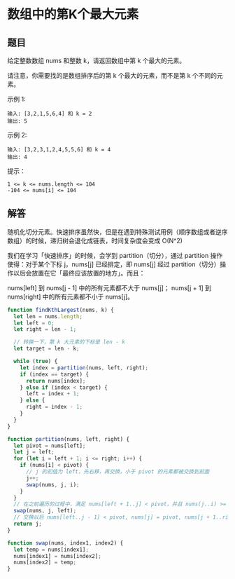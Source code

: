 # 数组中的第K个最大元素

## 题目
给定整数数组 nums 和整数 k，请返回数组中第 k 个最大的元素。

请注意，你需要找的是数组排序后的第 k 个最大的元素，而不是第 k 个不同的元素。

示例 1:
```
输入: [3,2,1,5,6,4] 和 k = 2
输出: 5
```
示例 2:
```
输入: [3,2,3,1,2,4,5,5,6] 和 k = 4
输出: 4
```

提示：
```
1 <= k <= nums.length <= 104
-104 <= nums[i] <= 104
```

## 解答

随机化切分元素。快速排序虽然快，但是在遇到特殊测试用例（顺序数组或者逆序数组）的时候，递归树会退化成链表，时间复杂度会变成 O(N^2)

我们在学习「快速排序」的时候，会学到 partition（切分），通过 partition 操作使得：对于某个下标 j，nums[j] 已经排定，即 nums[j] 经过 partition（切分）操作以后会放置在它「最终应该放置的地方」。而且：

nums[left] 到 nums[j - 1] 中的所有元素都不大于 nums[j]；
nums[j + 1] 到 nums[right] 中的所有元素都不小于 nums[j]。

```js
function findKthLargest(nums, k) {
  let len = nums.length;
  let left = 0;
  let right = len - 1;

  // 转换一下，第 k 大元素的下标是 len - k
  let target = len - k;

  while (true) {
    let index = partition(nums, left, right);
    if (index == target) {
      return nums[index];
    } else if (index < target) {
      left = index + 1;
    } else {
      right = index - 1;
    }
  }
}

function partition(nums, left, right) {
  let pivot = nums[left];
  let j = left;
  for (let i = left + 1; i <= right; i++) {
    if (nums[i] < pivot) {
      // j 的初值为 left，先右移，再交换，小于 pivot 的元素都被交换到前面
      j++;
      swap(nums, j, i);
    }
  }
  // 在之前遍历的过程中，满足 nums[left + 1..j] < pivot，并且 nums(j..i) >= pivot
  swap(nums, j, left);
  // 交换以后 nums[left..j - 1] < pivot, nums[j] = pivot, nums[j + 1..right] >= pivot
  return j;
}

function swap(nums, index1, index2) {
  let temp = nums[index1];
  nums[index1] = nums[index2];
  nums[index2] = temp;
}
```